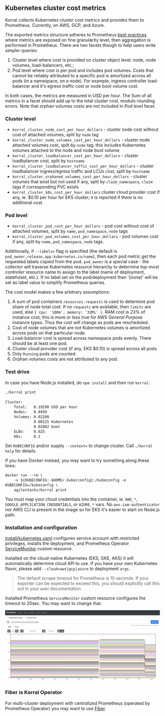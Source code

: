 ## Kubernetes cluster cost metrics

Korral collects Kubernetes cluster cost metrics and provides them to Prometheus. Currently, on AWS, GCP, and Azure.

The exported metrics structure adheres to Prometheus [best practices](https://prometheus.io/docs/practices/naming/) where metrics are exposed on fine granularity level, then aggregation is performed in Prometheus. There are two facets though to help users write simpler queries:

1. Cluster level where cost is provided on cluster object level: node, node volumes, load-balancers, etc.;
2. Pod level where cost is per pod and includes pod volumes. Costs that cannot be reliably attributed to a specific pod is amortized across all pods (in a namespace, on a node). For example, ingress controller load-balancer and it's egress traffic cost or node boot volume cost.

In both cases, the metrics are measured in USD per hour. The Sum of all metrics in a facet should add up to the total cluster cost, modulo rounding errors. Note that orphan volumes costs are not included in _Pod level_ facet.

### Cluster level

- `korral_cluster_node_cost_per_hour_dollars` - cluster node cost without cost of attached volumes, split by `node` tag
- `korral_cluster_node_volumes_cost_per_hour_dollars` - cluster node attached volumes cost, spilt by `node` tag; this includes Kubernetes volumes attached to the node and node boot volume
- `korral_cluster_loadbalancer_cost_per_hour_dollars` - cluster loadbalancer cost, split by `hostname`
- `korral_cluster_loadbalancer_taffic_cost_per_hour_dollars` - cluster loadbalancer ingress/egress traffic and LCUs cost, split by `hostname`
- `korral_cluster_orphaned_volumes_cost_per_hour_dollars` - cluster volumes that exist but not used if any, split by `claim_namespace`, `claim` tags if corresponding PVC exists
- `korral_cluster_k8s_cost_per_hour_dollars` cluster cloud provider cost if any, ie. $0.10 per hour for EKS cluster; `0` is reported if there is no additional cost.

### Pod level

- `korral_cluster_pod_cost_per_hour_dollars` - pod cost without cost of attached volumes, split by `name`, `pod_namespace`, `node` tags
- `korral_cluster_pod_volumes_cost_per_hour_dollars` - pod volumes cost if any, split by `name`, `pod_namespace`, `node` tags.

Additionally, if `--labels=` flag is specified (the default is `pod_owner,release,app.kubernetes.io/name`), then each pod metric get the requested labels copied from the pod. `pod_owner` is a special case - the collector will traverse Kubernetes resource hierarchy to determine top-most _controller_ resource name to assign to the label (name of deployment, statefulset, etc.). If no label set on the pod/deployment then '(none)' will be set as label value to simplify Prometheus queries.

The cost model makes a few arbitrary assumptions:

1. A sum of pod containers `resources.requests` is used to determine pod share of node total cost. If no `requests` are available, then `limits` are used, else `{ cpu: '100m', memory: '32Mi' }`. RAM cost is 23% of instance cost; this is more or less true for AWS _General Purpose_ instance types. Thus the cost will change as pods are rescheduled.
2. Cost of node volumes that are not Kubernetes volumes is amortized across pods on that particular node.
3. Load-balancer cost is spread across namespace pods evenly. There should be at least one pod.
4. Cluster cloud provider cost (if any, EKS $0.10) is spread across all pods.
5. Only `Running` pods are counted.
6. Orphan volumes costs are not attributed to any pod.

### Test drive

In case you have Node.js installed, do `npm install` and then run `korral`:

    ./korral print

    Cluster:
        Total:   0.19298 USD per hour
        Nodes:   0.0459
        Volumes: 0.02208
                 0.00125 Kubernetes
                 0.02082 boot
        ELBs:    0.025
        K8s:     0.1

Set `KUBECONFIG` and/or supply `--context=` to change cluster. Call `./korral help` for details.

If you have Docker instead, you may want to try something along these lines:

    docker run --rm \
        -v ${KUBECONFIG:-$HOME/.kube/config}:/kubeconfig -e KUBECONFIG=/kubeconfig \
        agilestacks/korral print

You must map your cloud credentials into the container, ie. `AWS_*`, `GOOGLE_APPLICATION_CREDENTIALS`, or `AZURE_*` vars. No `aws-iam-authenticator` nor AWS CLI is present in the image so for EKS it's easier to start on Node.js path.

### Installation and configuration

[install/kubernetes.yaml](https://github.com/agilestacks/korral/blob/master/install/kubernetes.yaml) configures service account with restricted privileges, installs the deployment, and Prometheus Operator [ServiceMonitor](https://github.com/prometheus-operator/prometheus-operator/blob/master/Documentation/design.md) custom resource.

Installed on the cloud-native Kubernetes (EKS, GKE, AKS) it will automatically determine cloud API to use. If you have your own Kubernetes flavor, please add `--cloud=aws|gcp|azure` to deployment `args`.

> The default scrape timeout for Prometheus is 10 seconds. If your exporter can be expected to exceed this, you should explicitly call this out in your user documentation.

Installed Prometheus `ServiceMonitor` custom resource configures the timeout to 20sec. You may want to change that.

![Prometheus metrics](prometheus.png)

### Fiber is Korral Operator

For multi-cluster deployment with centralized Prometheus (operated by Prometheus Operator) you may want to use [Fiber].

[Fiber]: https://github.com/agilestacks/fiber
